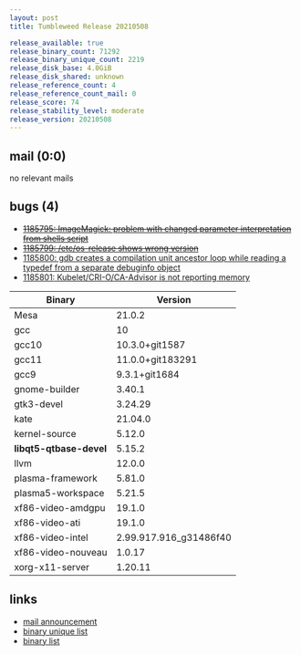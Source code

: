 ```yaml
---
layout: post
title: Tumbleweed Release 20210508

release_available: true
release_binary_count: 71292
release_binary_unique_count: 2219
release_disk_base: 4.0GiB
release_disk_shared: unknown
release_reference_count: 4
release_reference_count_mail: 0
release_score: 74
release_stability_level: moderate
release_version: 20210508
---
```


## mail (0:0)

no relevant mails

## bugs (4)

<!--more-->

- ~~[1185795: ImageMagick: problem with changed parameter interpretation from shells script](https://bugzilla.opensuse.org/show_bug.cgi?id=1185795)~~
- ~~[1185799: /etc/os-release shows wrong version](https://bugzilla.opensuse.org/show_bug.cgi?id=1185799)~~
- [1185800: gdb creates a compilation unit ancestor loop while reading a typedef from a separate debuginfo object](https://bugzilla.opensuse.org/show_bug.cgi?id=1185800)
- [1185801: Kubelet/CRI-O/CA-Advisor is not reporting memory](https://bugzilla.opensuse.org/show_bug.cgi?id=1185801)

Binary | Version
--- | ---
Mesa | 21.0.2
gcc | 10
gcc10 | 10.3.0+git1587
gcc11 | 11.0.0+git183291
gcc9 | 9.3.1+git1684
gnome-builder | 3.40.1
gtk3-devel | 3.24.29
kate | 21.04.0
kernel-source | 5.12.0
**libqt5-qtbase-devel** | 5.15.2
llvm | 12.0.0
plasma-framework | 5.81.0
plasma5-workspace | 5.21.5
xf86-video-amdgpu | 19.1.0
xf86-video-ati | 19.1.0
xf86-video-intel | 2.99.917.916_g31486f40
xf86-video-nouveau | 1.0.17
xorg-x11-server | 1.20.11

## links

- [mail announcement](https://github.com/boombatower/tumbleweed-review/issues/10)
- [binary unique list](http://download.opensuse.org/history/20210508/rpm.unique.list)
- [binary list](http://download.opensuse.org/history/20210508/rpm.list)
